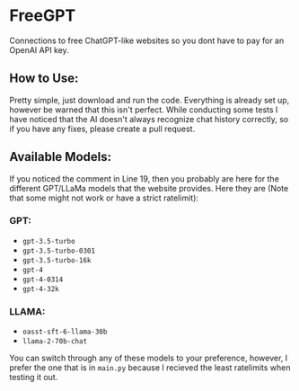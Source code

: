# FreeGPT
Connections to free ChatGPT-like websites so you dont have to pay for an OpenAI API key.

## How to Use:
Pretty simple, just download and run the code. Everything is already set up, however be warned that this isn't perfect. While conducting some tests I have noticed that the AI doesn't always recognize chat history correctly, so if you have any fixes, please create a pull request.

## Available Models:
If you noticed the comment in Line 19, then you probably are here for the different GPT/LLaMa models that the website provides. Here they are (Note that some might not work or have a strict ratelimit):
### GPT:
- `gpt-3.5-turbo`
- `gpt-3.5-turbo-0301`
- `gpt-3.5-turbo-16k`
- `gpt-4`
- `gpt-4-0314`
- `gpt-4-32k`
### LLAMA:
- `oasst-sft-6-llama-30b`
- `llama-2-70b-chat`

You can switch through any of these models to your preference, however, I prefer the one that is in `main.py` because I recieved the least ratelimits when testing it out.
